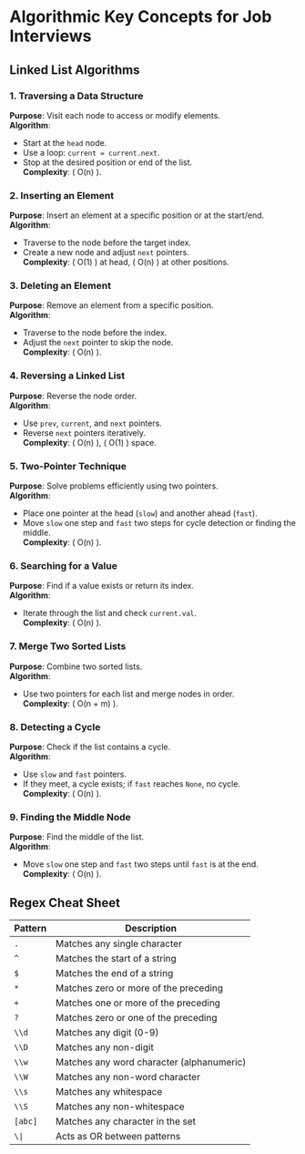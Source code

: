 # Algorithmic Key Concepts for Job Interviews

## Linked List Algorithms

### 1. Traversing a Data Structure
**Purpose**: Visit each node to access or modify elements.  
**Algorithm**:
- Start at the `head` node.
- Use a loop: `current = current.next`.
- Stop at the desired position or end of the list.  
**Complexity**: \( O(n) \).

### 2. Inserting an Element
**Purpose**: Insert an element at a specific position or at the start/end.  
**Algorithm**:
- Traverse to the node before the target index.
- Create a new node and adjust `next` pointers.  
**Complexity**: \( O(1) \) at head, \( O(n) \) at other positions.

### 3. Deleting an Element
**Purpose**: Remove an element from a specific position.  
**Algorithm**:
- Traverse to the node before the index.
- Adjust the `next` pointer to skip the node.  
**Complexity**: \( O(n) \).

### 4. Reversing a Linked List
**Purpose**: Reverse the node order.  
**Algorithm**:
- Use `prev`, `current`, and `next` pointers.
- Reverse `next` pointers iteratively.  
**Complexity**: \( O(n) \), \( O(1) \) space.

### 5. Two-Pointer Technique
**Purpose**: Solve problems efficiently using two pointers.  
**Algorithm**:
- Place one pointer at the head (`slow`) and another ahead (`fast`).
- Move `slow` one step and `fast` two steps for cycle detection or finding the middle.  
**Complexity**: \( O(n) \).

### 6. Searching for a Value
**Purpose**: Find if a value exists or return its index.  
**Algorithm**:
- Iterate through the list and check `current.val`.  
**Complexity**: \( O(n) \).

### 7. Merge Two Sorted Lists
**Purpose**: Combine two sorted lists.  
**Algorithm**:
- Use two pointers for each list and merge nodes in order.  
**Complexity**: \( O(n + m) \).

### 8. Detecting a Cycle
**Purpose**: Check if the list contains a cycle.  
**Algorithm**:
- Use `slow` and `fast` pointers.
- If they meet, a cycle exists; if `fast` reaches `None`, no cycle.  
**Complexity**: \( O(n) \).

### 9. Finding the Middle Node
**Purpose**: Find the middle of the list.  
**Algorithm**:
- Move `slow` one step and `fast` two steps until `fast` is at the end.  
**Complexity**: \( O(n) \).

## Regex Cheat Sheet

| Pattern | Description                              |
|---------|------------------------------------------|
| `.`     | Matches any single character             |
| `^`     | Matches the start of a string            |
| `$`     | Matches the end of a string              |
| `*`     | Matches zero or more of the preceding    |
| `+`     | Matches one or more of the preceding     |
| `?`     | Matches zero or one of the preceding     |
| `\\d`   | Matches any digit (0-9)                  |
| `\\D`   | Matches any non-digit                    |
| `\\w`   | Matches any word character (alphanumeric)|
| `\\W`   | Matches any non-word character           |
| `\\s`   | Matches any whitespace                   |
| `\\S`   | Matches any non-whitespace               |
| `[abc]` | Matches any character in the set         |
| `\\|`   | Acts as OR between patterns              |
